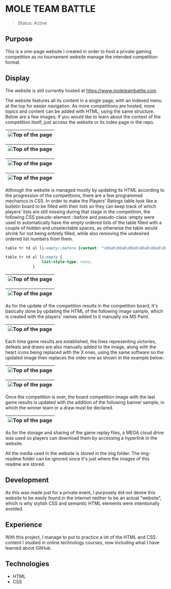 # MOLE TEAM BATTLE

> Status: Active

## Purpose

This is a one-page website I created in order to host a private gaming competition as no tournament website manage the intended competition format.

## Display
The website is still currently hosted at https://www.moleteambattle.com.

The website features all its content in a single page, with an indexed menu at the top for easier navigation. As more competitions are hosted, more topics and content can be added with HTML, using the same structure. Below are a few images; if you would like to learn about the context of the competition itself, just access the website or its index page in the repo.

| ![Top of the page](perfect1.png) |
| -------------------------------- |

| ![Top of the page](perfect2.png) |
| -------------------------------- |

| ![Top of the page](perfect3.png) |
| -------------------------------- |

| ![Top of the page](perfect4.png) |
| -------------------------------- |

Although the website is managed mostly by updating its HTML according to the progression of the competitions, there are a few programmed mechanics in CSS. In order to make the Players' Ratings table look like a bulletin board to be filled with their lists so they can keep track of which players' lists are still missing during that stage in the competition, the following CSS pseudo-element ::before and pseudo-class :empty were used to automatically have the empty ordered lists of the table filled with a couple of hidden and unselectable spaces, as otherwise the table would shrink for not being entirely filled, while also removing the undesired ordered list numbers from them.

```css
table tr td ol li:empty::before {content: "\00a0\00a0\00a0\00a0\00a0\00a0\00a0\00a0\00a0\00a0\00a0\00a0\00a0\00a0\00a0\00a0\00a0\00a0\00a0\00a0\00a0\00a0\00a0"}

table tr td ol li:empty {
                list-style-type: none;
            }
```

| ![Top of the page](perfect66tt.png) |
| ----------------------------------- |

| ![Top of the page](perfect77tt.png) |
| ----------------------------------- |

As for the update of the competition results in the competition board, it's basically done by updating the HTML of the following image sample, which is created with the players' names added to it manually via MS Paint.

| ![Top of the page](Primeira%20Imagem.png) |
| ----------------------------------------- |

Each time game results are established, the lines representing victories, defeats and draws are also manually added to the image, along with the heart icons being replaced with the X ones, using the same software so the updated image then replaces the older one as shown in the example below:

| ![Top of the page](Primeira%20Imagem%201.png) |
| ----------------------------------------- |

| ![Top of the page](Primeira%20Imagem%202.png) |
| ----------------------------------------- |

Once the competition is over, the board competition image with the last game results is updated with the addition of the following banner sample, in which the winner team or a draw must be declared.

| ![Top of the page](Primeira%20Imagem%203.png) |
| ----------------------------------------- |

As for the storage and sharing of the game replay files, a MEGA cloud drive was used so players can download them by accessing a hyperlink in the website.

All the media used in the website is stored in the img folder. The img-readme folder can be ignored since it's just where the images of this readme are stored.

## Development

As this was made just for a private event, I purposely did not desire this website to be easily found in the internet neither to be an actual "website", which is why stylish CSS and semantic HTML elements were intentionally avoided.

## Experience

With this project, I manage to put to practice a lot of the HTML and CSS content I studied in online technology courses, now including what I have learned about GitHub.

## Technologies
* HTML
* CSS